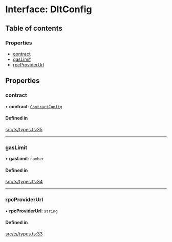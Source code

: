 # Interface: DltConfig

## Table of contents

### Properties

- [contract](DltConfig.md#contract)
- [gasLimit](DltConfig.md#gaslimit)
- [rpcProviderUrl](DltConfig.md#rpcproviderurl)

## Properties

### contract

• **contract**: [`ContractConfig`](ContractConfig.md)

#### Defined in

[src/ts/types.ts:35](https://gitlab.com/i3-market/code/wp3/t3.2/conflict-resolution/non-repudiation-library/-/blob/86c5ed0/src/ts/types.ts#L35)

___

### gasLimit

• **gasLimit**: `number`

#### Defined in

[src/ts/types.ts:34](https://gitlab.com/i3-market/code/wp3/t3.2/conflict-resolution/non-repudiation-library/-/blob/86c5ed0/src/ts/types.ts#L34)

___

### rpcProviderUrl

• **rpcProviderUrl**: `string`

#### Defined in

[src/ts/types.ts:33](https://gitlab.com/i3-market/code/wp3/t3.2/conflict-resolution/non-repudiation-library/-/blob/86c5ed0/src/ts/types.ts#L33)
